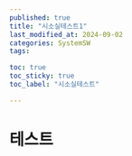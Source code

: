 ```yaml
---
published: true
title: "시소실테스트1"
last_modified_at: 2024-09-02
categories: SystemSW
tags: 

toc: true
toc_sticky: true
toc_label: "시소실테스트"

---
```

# 테스트